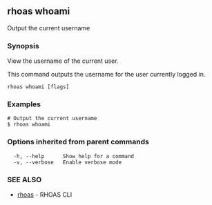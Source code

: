 ## rhoas whoami

Output the current username

### Synopsis

View the username of the current user.

This command outputs the username for the user currently logged in.


```
rhoas whoami [flags]
```

### Examples

```
# Output the current username
$ rhoas whoami

```

### Options inherited from parent commands

```
  -h, --help      Show help for a command
  -v, --verbose   Enable verbose mode
```

### SEE ALSO

* [rhoas](rhoas.md)	 - RHOAS CLI

